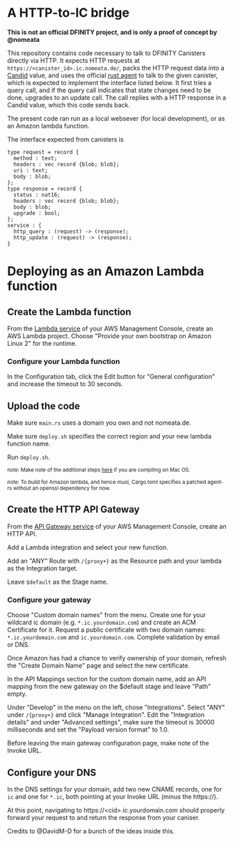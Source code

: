 A HTTP-to-IC bridge
===================

**This is not an official DFINITY project, and is only a proof of concept by
@nomeata**

This repository contains code necessary to talk to DFINITY Canisters directly
via HTTP. It expects HTTP requests at `https://<canister_id>.ic.nomeata.de/`,
packs the HTTP request data into a [Candid] value, and uses the official [rust
agent] to talk to the given canister, which is expected to implement the
interface listed below. It first tries a query call, and if the query call
indicates that state changes need to be done, upgrades to an update call. The
call replies with a HTTP response in a Candid value, which this code sends
back.

The present code ran run as a local websever (for local development), or as an
Amazon lambda function.

The interface expected from canisters is
```
type request = record {
  method : text;
  headers : vec record {blob; blob};
  uri : text;
  body : blob;
};
type response = record {
  status : nat16;
  headers : vec record {blob; blob};
  body : blob;
  upgrade : bool;
};
service : {
  http_query : (request) -> (response);
  http_update : (request) -> (response);
}
```

# Deploying as an Amazon Lambda function
## Create the Lambda function

From the [Lambda service](https://aws.amazon.com/lambda) of your AWS Management
Console, create an AWS Lambda project. Choose "Provide your own bootstrap on
Amazon Linux 2" for the runtime.

### Configure your Lambda function

In the Configuration tab, click the Edit button for "General configuration" and
increase the timeout to 30 seconds.

## Upload the code

Make sure `main.rs` uses a domain you own and not nomeata.de.

Make sure `deploy.sh` specifies the correct region and your new lambda function
name.

Run `deploy.sh`.

<sub> note: Make note of the additional steps
[here](https://aws.amazon.com/blogs/opensource/rust-runtime-for-aws-lambda/) if
you are compiling on Mac OS.

<sub> note: To build for Amazon lambda, and hence musl, Cargo.toml specifies a
patched agent-rs without an openssl dependency for now.</sub>

## Create the HTTP API Gateway

From the [API Gateway service](https://aws.amazon.com/api-gateway/) of your AWS
Management Console, create an HTTP API.

Add a Lambda integration and select your new function.

Add an "ANY" Route with `/{proxy+}` as the Resource path and your lambda as the
Integration target.

Leave `$default` as the Stage name.

### Configure your gateway

Choose "Custom domain names" from the menu. Create one for your wildcard ic
domain (e.g. `*.ic.yourdomain.com`) and create an ACM Certificate for it. Request
a public certificate with two domain names: `*.ic.yourdomain.com` and
`ic.yourdomain.com`. Complete validation by email or DNS.

Once Amazon has had a chance to verify ownership of your domain, refresh the
"Create Domain Name" page and select the new certificate.

In the API Mappings section for the custom domain name, add an API mapping from
the new gateway on the $default stage and leave "Path" empty.

Under "Develop" in the menu on the left, chose "Integrations". Select "ANY"
under `/{proxy+}` and click "Manage Integration". Edit the "Integration
details" and under "Advanced settings", make sure the timeout is 30000
milliseconds and set the "Payload version format" to 1.0.

Before leaving the main gateway configuration page, make note of the Invoke
URL.

## Configure your DNS

In the DNS settings for your domain, add two new CNAME records, one for `ic`
and one for `*.ic`, both pointing at your Invoke URL (minus the https://).

At this point, navigating to https://\<cid\>.ic.yourdomain.com should properly
forward your request to and return the response from your caniser.

Credits to @DavidM-D for a bunch of the ideas inside this.

[Candid]: https://github.com/dfinity/candid/blob/master/spec/Candid.md
[rust agent]: https://github.com/dfinity/agent-rs
